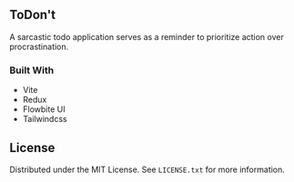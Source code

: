 ## ToDon't
A sarcastic todo application serves as a reminder to prioritize action over procrastination.


### Built With
 - Vite
 - Redux
 - Flowbite UI
 - Tailwindcss

 

## License
Distributed under the MIT License. See  `LICENSE.txt`  for more information.
